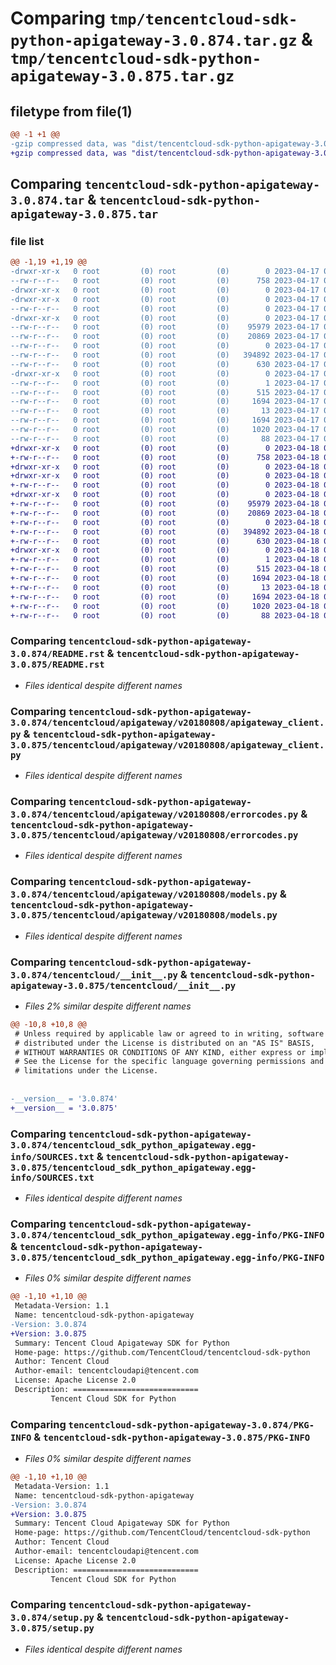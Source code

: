 # Comparing `tmp/tencentcloud-sdk-python-apigateway-3.0.874.tar.gz` & `tmp/tencentcloud-sdk-python-apigateway-3.0.875.tar.gz`

## filetype from file(1)

```diff
@@ -1 +1 @@
-gzip compressed data, was "dist/tencentcloud-sdk-python-apigateway-3.0.874.tar", last modified: Mon Apr 17 00:16:18 2023, max compression
+gzip compressed data, was "dist/tencentcloud-sdk-python-apigateway-3.0.875.tar", last modified: Tue Apr 18 00:21:08 2023, max compression
```

## Comparing `tencentcloud-sdk-python-apigateway-3.0.874.tar` & `tencentcloud-sdk-python-apigateway-3.0.875.tar`

### file list

```diff
@@ -1,19 +1,19 @@
-drwxr-xr-x   0 root         (0) root         (0)        0 2023-04-17 00:16:18.000000 tencentcloud-sdk-python-apigateway-3.0.874/
--rw-r--r--   0 root         (0) root         (0)      758 2023-04-17 00:16:18.000000 tencentcloud-sdk-python-apigateway-3.0.874/README.rst
-drwxr-xr-x   0 root         (0) root         (0)        0 2023-04-17 00:16:18.000000 tencentcloud-sdk-python-apigateway-3.0.874/tencentcloud/
-drwxr-xr-x   0 root         (0) root         (0)        0 2023-04-17 00:16:18.000000 tencentcloud-sdk-python-apigateway-3.0.874/tencentcloud/apigateway/
--rw-r--r--   0 root         (0) root         (0)        0 2023-04-17 00:16:18.000000 tencentcloud-sdk-python-apigateway-3.0.874/tencentcloud/apigateway/__init__.py
-drwxr-xr-x   0 root         (0) root         (0)        0 2023-04-17 00:16:18.000000 tencentcloud-sdk-python-apigateway-3.0.874/tencentcloud/apigateway/v20180808/
--rw-r--r--   0 root         (0) root         (0)    95979 2023-04-17 00:16:18.000000 tencentcloud-sdk-python-apigateway-3.0.874/tencentcloud/apigateway/v20180808/apigateway_client.py
--rw-r--r--   0 root         (0) root         (0)    20869 2023-04-17 00:16:18.000000 tencentcloud-sdk-python-apigateway-3.0.874/tencentcloud/apigateway/v20180808/errorcodes.py
--rw-r--r--   0 root         (0) root         (0)        0 2023-04-17 00:16:18.000000 tencentcloud-sdk-python-apigateway-3.0.874/tencentcloud/apigateway/v20180808/__init__.py
--rw-r--r--   0 root         (0) root         (0)   394892 2023-04-17 00:16:18.000000 tencentcloud-sdk-python-apigateway-3.0.874/tencentcloud/apigateway/v20180808/models.py
--rw-r--r--   0 root         (0) root         (0)      630 2023-04-17 00:16:18.000000 tencentcloud-sdk-python-apigateway-3.0.874/tencentcloud/__init__.py
-drwxr-xr-x   0 root         (0) root         (0)        0 2023-04-17 00:16:18.000000 tencentcloud-sdk-python-apigateway-3.0.874/tencentcloud_sdk_python_apigateway.egg-info/
--rw-r--r--   0 root         (0) root         (0)        1 2023-04-17 00:16:18.000000 tencentcloud-sdk-python-apigateway-3.0.874/tencentcloud_sdk_python_apigateway.egg-info/dependency_links.txt
--rw-r--r--   0 root         (0) root         (0)      515 2023-04-17 00:16:18.000000 tencentcloud-sdk-python-apigateway-3.0.874/tencentcloud_sdk_python_apigateway.egg-info/SOURCES.txt
--rw-r--r--   0 root         (0) root         (0)     1694 2023-04-17 00:16:18.000000 tencentcloud-sdk-python-apigateway-3.0.874/tencentcloud_sdk_python_apigateway.egg-info/PKG-INFO
--rw-r--r--   0 root         (0) root         (0)       13 2023-04-17 00:16:18.000000 tencentcloud-sdk-python-apigateway-3.0.874/tencentcloud_sdk_python_apigateway.egg-info/top_level.txt
--rw-r--r--   0 root         (0) root         (0)     1694 2023-04-17 00:16:18.000000 tencentcloud-sdk-python-apigateway-3.0.874/PKG-INFO
--rw-r--r--   0 root         (0) root         (0)     1020 2023-04-17 00:16:18.000000 tencentcloud-sdk-python-apigateway-3.0.874/setup.py
--rw-r--r--   0 root         (0) root         (0)       88 2023-04-17 00:16:18.000000 tencentcloud-sdk-python-apigateway-3.0.874/setup.cfg
+drwxr-xr-x   0 root         (0) root         (0)        0 2023-04-18 00:21:08.000000 tencentcloud-sdk-python-apigateway-3.0.875/
+-rw-r--r--   0 root         (0) root         (0)      758 2023-04-18 00:21:08.000000 tencentcloud-sdk-python-apigateway-3.0.875/README.rst
+drwxr-xr-x   0 root         (0) root         (0)        0 2023-04-18 00:21:08.000000 tencentcloud-sdk-python-apigateway-3.0.875/tencentcloud/
+drwxr-xr-x   0 root         (0) root         (0)        0 2023-04-18 00:21:08.000000 tencentcloud-sdk-python-apigateway-3.0.875/tencentcloud/apigateway/
+-rw-r--r--   0 root         (0) root         (0)        0 2023-04-18 00:21:08.000000 tencentcloud-sdk-python-apigateway-3.0.875/tencentcloud/apigateway/__init__.py
+drwxr-xr-x   0 root         (0) root         (0)        0 2023-04-18 00:21:08.000000 tencentcloud-sdk-python-apigateway-3.0.875/tencentcloud/apigateway/v20180808/
+-rw-r--r--   0 root         (0) root         (0)    95979 2023-04-18 00:21:08.000000 tencentcloud-sdk-python-apigateway-3.0.875/tencentcloud/apigateway/v20180808/apigateway_client.py
+-rw-r--r--   0 root         (0) root         (0)    20869 2023-04-18 00:21:08.000000 tencentcloud-sdk-python-apigateway-3.0.875/tencentcloud/apigateway/v20180808/errorcodes.py
+-rw-r--r--   0 root         (0) root         (0)        0 2023-04-18 00:21:08.000000 tencentcloud-sdk-python-apigateway-3.0.875/tencentcloud/apigateway/v20180808/__init__.py
+-rw-r--r--   0 root         (0) root         (0)   394892 2023-04-18 00:21:08.000000 tencentcloud-sdk-python-apigateway-3.0.875/tencentcloud/apigateway/v20180808/models.py
+-rw-r--r--   0 root         (0) root         (0)      630 2023-04-18 00:21:08.000000 tencentcloud-sdk-python-apigateway-3.0.875/tencentcloud/__init__.py
+drwxr-xr-x   0 root         (0) root         (0)        0 2023-04-18 00:21:08.000000 tencentcloud-sdk-python-apigateway-3.0.875/tencentcloud_sdk_python_apigateway.egg-info/
+-rw-r--r--   0 root         (0) root         (0)        1 2023-04-18 00:21:08.000000 tencentcloud-sdk-python-apigateway-3.0.875/tencentcloud_sdk_python_apigateway.egg-info/dependency_links.txt
+-rw-r--r--   0 root         (0) root         (0)      515 2023-04-18 00:21:08.000000 tencentcloud-sdk-python-apigateway-3.0.875/tencentcloud_sdk_python_apigateway.egg-info/SOURCES.txt
+-rw-r--r--   0 root         (0) root         (0)     1694 2023-04-18 00:21:08.000000 tencentcloud-sdk-python-apigateway-3.0.875/tencentcloud_sdk_python_apigateway.egg-info/PKG-INFO
+-rw-r--r--   0 root         (0) root         (0)       13 2023-04-18 00:21:08.000000 tencentcloud-sdk-python-apigateway-3.0.875/tencentcloud_sdk_python_apigateway.egg-info/top_level.txt
+-rw-r--r--   0 root         (0) root         (0)     1694 2023-04-18 00:21:08.000000 tencentcloud-sdk-python-apigateway-3.0.875/PKG-INFO
+-rw-r--r--   0 root         (0) root         (0)     1020 2023-04-18 00:21:08.000000 tencentcloud-sdk-python-apigateway-3.0.875/setup.py
+-rw-r--r--   0 root         (0) root         (0)       88 2023-04-18 00:21:08.000000 tencentcloud-sdk-python-apigateway-3.0.875/setup.cfg
```

### Comparing `tencentcloud-sdk-python-apigateway-3.0.874/README.rst` & `tencentcloud-sdk-python-apigateway-3.0.875/README.rst`

 * *Files identical despite different names*

### Comparing `tencentcloud-sdk-python-apigateway-3.0.874/tencentcloud/apigateway/v20180808/apigateway_client.py` & `tencentcloud-sdk-python-apigateway-3.0.875/tencentcloud/apigateway/v20180808/apigateway_client.py`

 * *Files identical despite different names*

### Comparing `tencentcloud-sdk-python-apigateway-3.0.874/tencentcloud/apigateway/v20180808/errorcodes.py` & `tencentcloud-sdk-python-apigateway-3.0.875/tencentcloud/apigateway/v20180808/errorcodes.py`

 * *Files identical despite different names*

### Comparing `tencentcloud-sdk-python-apigateway-3.0.874/tencentcloud/apigateway/v20180808/models.py` & `tencentcloud-sdk-python-apigateway-3.0.875/tencentcloud/apigateway/v20180808/models.py`

 * *Files identical despite different names*

### Comparing `tencentcloud-sdk-python-apigateway-3.0.874/tencentcloud/__init__.py` & `tencentcloud-sdk-python-apigateway-3.0.875/tencentcloud/__init__.py`

 * *Files 2% similar despite different names*

```diff
@@ -10,8 +10,8 @@
 # Unless required by applicable law or agreed to in writing, software
 # distributed under the License is distributed on an "AS IS" BASIS,
 # WITHOUT WARRANTIES OR CONDITIONS OF ANY KIND, either express or implied.
 # See the License for the specific language governing permissions and
 # limitations under the License.
 
 
-__version__ = '3.0.874'
+__version__ = '3.0.875'
```

### Comparing `tencentcloud-sdk-python-apigateway-3.0.874/tencentcloud_sdk_python_apigateway.egg-info/SOURCES.txt` & `tencentcloud-sdk-python-apigateway-3.0.875/tencentcloud_sdk_python_apigateway.egg-info/SOURCES.txt`

 * *Files identical despite different names*

### Comparing `tencentcloud-sdk-python-apigateway-3.0.874/tencentcloud_sdk_python_apigateway.egg-info/PKG-INFO` & `tencentcloud-sdk-python-apigateway-3.0.875/tencentcloud_sdk_python_apigateway.egg-info/PKG-INFO`

 * *Files 0% similar despite different names*

```diff
@@ -1,10 +1,10 @@
 Metadata-Version: 1.1
 Name: tencentcloud-sdk-python-apigateway
-Version: 3.0.874
+Version: 3.0.875
 Summary: Tencent Cloud Apigateway SDK for Python
 Home-page: https://github.com/TencentCloud/tencentcloud-sdk-python
 Author: Tencent Cloud
 Author-email: tencentcloudapi@tencent.com
 License: Apache License 2.0
 Description: ============================
         Tencent Cloud SDK for Python
```

### Comparing `tencentcloud-sdk-python-apigateway-3.0.874/PKG-INFO` & `tencentcloud-sdk-python-apigateway-3.0.875/PKG-INFO`

 * *Files 0% similar despite different names*

```diff
@@ -1,10 +1,10 @@
 Metadata-Version: 1.1
 Name: tencentcloud-sdk-python-apigateway
-Version: 3.0.874
+Version: 3.0.875
 Summary: Tencent Cloud Apigateway SDK for Python
 Home-page: https://github.com/TencentCloud/tencentcloud-sdk-python
 Author: Tencent Cloud
 Author-email: tencentcloudapi@tencent.com
 License: Apache License 2.0
 Description: ============================
         Tencent Cloud SDK for Python
```

### Comparing `tencentcloud-sdk-python-apigateway-3.0.874/setup.py` & `tencentcloud-sdk-python-apigateway-3.0.875/setup.py`

 * *Files identical despite different names*

